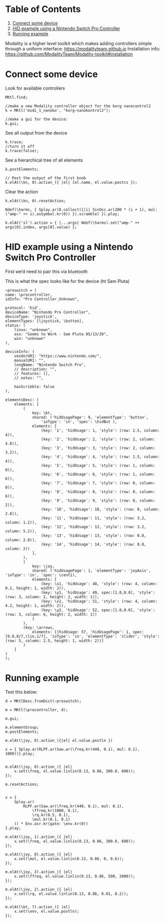 
# Table of Contents

1.  [Connect some device](#orge62c6dd)
2.  [HID example using a Nintendo Switch Pro Controller](#orgf7e4f96)
3.  [Running example](#orge1df477)

Modality is a higher level toolkit which makes adding controllers simple through a uniform interface: <https://modalityteam.github.io>
Installation info: <https://github.com/ModalityTeam/Modality-toolkit#installation>


<a id="orge62c6dd"></a>

# Connect some device

Look for available controllers

    MKtl.find;
    
    //make a new Modality controller object for the korg nanocontrol2
    k = MKtl('midi_1_nanoko', "korg-nanokontrol2");
    
    //make a gui for the device:
    k.gui;

See all output from the device

    k.trace;
    //turn it off
    k.trace(false);

See a hierarchical tree of all elements

    k.postElements;
    
    // Post the output of the first knob
    k.elAt(\kn, 0).action_({ |el| [el.name, el.value.postcs });

Clear the action

    k.elAt(\kn, 0).resetAction;
    
    Ndef(\harms, { Splay.ar(8.collect({|i| SinOsc.ar(200 * (i + 1), mul: ("amp-" ++ i).asSymbol.kr(0)) }).scramble) }).play;
    
    k.elAt('sl').action = { |...args| Ndef(\harms).set("amp-" ++ args[0].index, args[0].value) };


<a id="orgf7e4f96"></a>

# HID example using a Nintendo Switch Pro Controller

First we&rsquo;d need to pair this via bluetooth

This is what the spec looks like for the device (ht Sam Pluta)

    ~proswitch = (
    name: \procontroller,
    idInfo: "Pro Controller_Unknown",
    
    protocol: 'hid',
    deviceName: "Nintendo Pro Controller",
    deviceType: 'joystick',
    elementTypes: [\joystick, \button],
    status: (
    	linux: "unknown",
    	osx: "Seems to Work - Sam Pluta 05/13/20",
    	win: "unknown"
    ),
    
    deviceInfo: (
    	vendorURI: "https://www.nintendo.com/",
    	manualURI: "",
    	longName: "Nintendo Switch Pro",
    	// description: "",
    	// features: [],
    	// notes: "",
    
    	hasScribble: false
    ),
    
    elementsDesc: (
    	elements: [
    		(
    			key: \bt,
    			shared: ('hidUsagePage': 9, 'elementType': 'button',
    				'ioType': 'in', 'spec': \hidBut ),
    			elements: [
    				(key: '1', 'hidUsage': 1, 'style': (row: 2.5, column: 4)),
    				(key: '2', 'hidUsage': 2, 'style': (row: 2, column: 4.8)),
    				(key: '3', 'hidUsage': 3, 'style': (row: 2, column: 3.2)),
    				(key: '4', 'hidUsage': 4, 'style': (row: 1.5, column: 4)),
    				(key: '5', 'hidUsage': 5, 'style': (row: 1, column: 0)),
    				(key: '6', 'hidUsage': 6, 'style': (row: 1, column: 6)),
    				(key: '7', 'hidUsage': 7, 'style': (row: 0, column: 0)),
    				(key: '8', 'hidUsage': 8, 'style': (row: 0, column: 6)),
    				(key: '9', 'hidUsage': 9, 'style': (row: 0, column: 2)),
    				(key: '10', 'hidUsage': 10, 'style': (row: 0, column: 2.8)),
    				(key: '11', 'hidUsage': 11, 'style': (row: 3.2, column: 1.2)),
    				(key: '12', 'hidUsage': 12, 'style': (row: 3.2, column: 5.2)),
    				(key: '13', 'hidUsage': 13, 'style': (row: 0.8, column: 2.8)),
    				(key: '14', 'hidUsage': 14, 'style': (row: 0.8, column: 2))
    			],
    		),
    		(
    			key: \joy,
    			shared: ('hidUsagePage': 1, 'elementType': 'joyAxis', 'ioType': 'in', 'spec': \cent1),
    			elements: [
    				(key: \x1, 'hidUsage': 48, 'style': (row: 4, column: 0.2, height: 1, width: 2)),
    				(key: \y1, 'hidUsage': 49, spec:[1.0,0.0], 'style': (row: 3, column: 2, height: 2, width: 1)),
    				(key: \x2, 'hidUsage': 51, 'style': (row: 4, column: 4.2, height: 1, width: 2)),
    				(key: \y2, 'hidUsage': 52, spec:[1.0,0.0], 'style': (row: 3, column: 6, height: 2, width: 1))
    			]
    		),
    		(key: \arrows,
    			elements: [(hidUsage: 57, 'hidUsagePage': 1, spec:[0.0,8/7,\lin,1/7], 'ioType': 'in', 'elementType': 'slider', 'style': (row: 5, column: 2.5, height: 1, width: 2))]
    		)
    	]
    )
    );


<a id="orge1df477"></a>

# Running example

Test this below:

    d = MKtlDesc.fromDict(~proswitch);
    
    m = MKtl(\procontroller, d);
    
    m.gui;
    
    m.elementGroup;
    m.postElements;
    
    m.elAt(\joy, 0).action_({|el| el.value.postln })
    
    x = { Splay.ar(RLPF.ar(Saw.ar(\freq.kr(440, 0.1), mul: 0.1), 1000))}.play;
    
    
    m.elAt(\joy, 0).action_({ |el|
        x.set(\freq, el.value.linlin(0.13, 0.86, 300.0, 600));
    });
    
    m.resetActions;
    
    
    x = {
    	Splay.ar(
    		RLPF.ar(Saw.ar(\freq.kr(440, 0.1), mul: 0.1),
    			\ffreq.kr(1000, 0.1),
    			\rq.kr(0.5, 0.1),
    			\mul.kr(0.1, 0.1)
    	)) * Env.asr.kr(gate: \env.kr(0))
    }.play;
    
    m.elAt(\joy, 1).action_({ |el|
        x.set(\freq, el.value.linlin(0.13, 0.86, 300.0, 600));
    });
    
    m.elAt(\joy, 0).action_({ |el|
        x.set(\mul, el.value.linlin(0.13, 0.86, 0, 0.6));
    });
    
    m.elAt(\joy, 3).action_({ |el|
        x.set(\ffreq, el.value.linlin(0.13, 0.86, 500, 2000));
    });
    
    m.elAt(\joy, 2).action_({ |el|
        x.set(\rq, el.value.linlin(0.13, 0.86, 0.01, 0.2));
    });
    
    m.elAt(\bt, 7).action_({ |el|
        x.set(\env, el.value.postln);
    });

